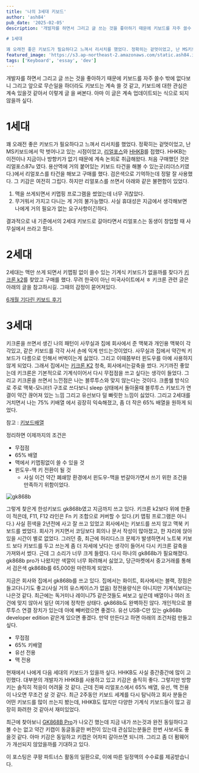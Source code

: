 ```yaml
---
title: '나의 3세대 키보드'
author: 'ash84'
pub_date: '2025-02-05'
description: '개발자를 하면서 그리고 글 쓰는 것을 좋아하기 때문에 키보드를 자주 쓸수 밖에 없다보니 그리고 앞으로 무슨일을 하더라도 키보드는 계속 쓸 것 같고, 키보드에 대한 관심은 계속 있을것 같아서 이렇게 글 을 써본다. 아마 이 글은 계속 업데이트되는 식으로 되지 않을까 싶다. 

# 1세대 

꽤 오래전 좋은 키보드가 필요하다고 느껴서 리서치를 했었다. 정확히는 겉멋이었고, 난 MS키보드에서 막 벗어나고 있는 시점이었고, [리얼포스](https://link.coupang.com/a/cbwcpc)와 [HHKB](https://link.co'
featured_image: 'https://s3.ap-northeast-2.amazonaws.com/static.ash84.io/images/blog/my-3rd-generation-keyboard/thumbnail.jpeg'
tags: ['Keyboard', 'essay', 'dev']
---
```


개발자를 하면서 그리고 글 쓰는 것을 좋아하기 때문에 키보드를 자주 쓸수 밖에 없다보니 그리고 앞으로 무슨일을 하더라도 키보드는 계속 쓸 것 같고, 키보드에 대한 관심은 계속 있을것 같아서 이렇게 글 을 써본다. 아마 이 글은 계속 업데이트되는 식으로 되지 않을까 싶다. 

# 1세대 

꽤 오래전 좋은 키보드가 필요하다고 느껴서 리서치를 했었다. 정확히는 겉멋이었고, 난 MS키보드에서 막 벗어나고 있는 시점이었고, [리얼포스](https://link.coupang.com/a/cbwcpc)와 [HHKB](https://link.coupang.com/a/cbwcIg)를 접했다. HHKB는 이전이나 지금이나 방향키가 없기 때문에 계속 논외로 취급해왔다. 처음 구매했던 것은 리얼포스87u 였다. 용산역에 거의 붙어있는 키보드 타건을 해볼 수 있는곳(리더스키였다.)에서 리얼포스를 타건을 해보고 구매를 했다. 검은색으로 기억하는데 정말 잘 사용했다. 그 키감은 여전히 그립다. 하지만 리얼포스를 쓰면서 아래와 같은 불편함이 있었다. 

1. 맥을 쓰게되면서 키맵핑 프로그램을 썼었는데 너무 귀찮았다.
2. 무거워서 가지고 다니는 게 거의 불가능했다. 사실 휴대성은 지금에서 생각해보면 나에게 거의 필요가 없는 요구사항이긴하다. 

결과적으로 내 기준에서의 2세대 키보드로 갈아타면서 리얼포스는 동생이 창업할 때 사무실에서 쓰라고 줬다. 

# 2세대 

2세대는 맥만 쓰게 되면서 키맵핑 없이 쓸수 있는 기계식 키보드가 없을까를 찾다가 [키크론 k2](https://link.coupang.com/a/cbwcUJ)를 찾았고 구매를 했다. 무려 한국이 아닌 미국사이트에서 ㅎ
키크론 관련 글은 아래의 글을 참고하시길. 그때의 감정이 묻어져있다. 

[6개월 기다린 키보드 후기](https://ash84.io/2019/11/16/keychron-k2-keyboard/)


# 3세대 

키크론을 쓰면서 생긴 나의 패턴이 사무실과 집에 회사에서 준 맥북과 개인용 맥북이 각각있고, 같은 키보드를 각각 사서 손에 익게 만드는것이었다. 사무실과 집에서 약간씩 키보드가 다름으로 인해서 버벅이는게 싫었다. 그리고 이때쯤부터 윈도우를 아예 사용하지 않게 되었다. 그래서 집에서는 [키크론 K2](https://link.coupang.com/a/cbwcUJ) 청축, 회사에서는갈축을 썼다. 거기까진 좋았는데 키크론은 기본적으로 기계식이어서 다시 무접점을 쓰고 싶다는 생각이 들었다. 그리고 키크론을 쓰면서 느낀점은 나는 블루투스와 맞지 않는다는 것이다. 크롬쉘 방식으로 주로 맥북-모니터1 구조로 쓰다보니 sleep 상태에서 돌아올때 블루투스 키보드가 연결이 약간 끊어져 있는 느낌 그리고 유선보다 덜 빠릿한 느낌이 싫었다. 그리고 2세대를 거치면서 나는 75% 키배열 에서 굉장히 익숙해졌고, 좀 더 작은 65% 배열을 원하게 되었다. 

참고 : [키보드배열](https://namu.wiki/w/%ED%82%A4%EB%B3%B4%EB%93%9C/%EB%A0%88%EC%9D%B4%EC%95%84%EC%9B%83#s-3)

정리하면 이제까지의 조건은 
- 무접점
- 65% 배열
- 맥에서 키맵핑없이 쓸 수 있을 것
- 윈도우-맥 키 전환이 될 것 
	- 사실 이건 약간 폐쇄망 환경에서 윈도우-맥을 번갈아가면서 쓰기 위한 조건을 만족하기 위함이었다. 

![gk868b](https://s3.ap-northeast-2.amazonaws.com/static.ash84.io/images/blog/my-3rd-generation-keyboard/IMG_0953.jpeg)

그렇게 찾은게 한성키보드 gk868b였고 지금까지 쓰고 있다. 키크론 k2보다 위에 한줄이 적은데, F11, F12 라인은 Fn 키 조합으로 커버할 수 있다.(키 맵핑 프로그램은 아니다.) 사실 흰색을 2년전에 사고 잘 쓰고 있었고 회사에서는 키보드를 쓰지 않고 맥북 키보드를 썼었다. 회사가 커지면서 코딩보다 회의나 문서 작성이 많아졌고, 한 자리에 앉아있을 시간이 별로 없었다. 그러던 중, 최근에 허리디스크 문제가 발생하면서 노트북 키보드 보다 키보드를 두고 쓰는게 좀 더 자세에 낫다는 생각이 들어서 다시 키크론 갈축을 가져와서 썼다. 근데 그 소리가 너무 크게 들렸다. 다시 하나의 gk868b가 필요해졌다. gk868b pro가 나왔지만 색깔이 너무 화려해서 싫었고, 당근마켓에서 중고거래를 통해서 검은색 gk868b를 65,000원 마련하게 되었다. 

지금은 회사와 집에서 gk868b를 쓰고 있다. 집에서는 화이트, 회사에서는 블랙, 장점은 들고다니기도 좋고(사실 거의 유스케이스가 없음) 정전용량식은 아니지만 기계식보다는 나은것 같다. 최근에는 독거미나 레이니75 같은것들도 써보고 싶은데 배열이나 여러 조건에 맞지 않아서 일단 여기에 정착한 상태다. gk868b도 완벽하진 않다. 개인적으로 블루투스 연결 장치가 있는데 아예 빼버렸으면 좋겠다. 유선 USB-C만 있는 gk868b developer edition 같은게 있으면 좋겠다. 만약 만든다고 하면 아래의 조건처럼 만들고 싶다. 

- 무접점
- 65% 키배열 
- 유선 전용 
- 맥 전용

현재에서 나에게 다음 세대의 키보드가 있을까 싶다. HHKB도 사실 중간중간에 많이 고민했다. 대부분의 개발자가 HHKB를 사용하고 있고 키감은 솔직히 좋다. 그렇지만 방향키는 솔직히 적응이 어려울 것 같다. 근데 진짜 리얼포스에서 65% 배열, 유선, 맥 전용이 나오면 무조건 살 것 같다. 최근 2주동안 키보드 세계를 다시 탐닉하고 회사 분들은 어떤 키보드를 많이 쓰는지 봤는데, HHKB도 많지만 다양한 기계식 키보드들이 많고 굉장히 화려한 것 같아서 재미있었다.

최근에 찾아보니 [GK868B Pro](https://link.coupang.com/a/cbwb5r)가 나오긴 했는데 지금 내가 쓰는것과 완전 동일하다고 볼 수는 없고 약간 키캡이 동글동글한 버전이 있는데 관심있는분들은 한번 사보셔도 좋을것 같다. 아마 키감은 동일하고 키캡은 어차피 갈아쓰면 되니까. 그리고 좀 더 펌웨어가 개선되지 않았을까를 기대하고 있다. 

이 포스팅은 쿠팡 파트너스 활동의 일환으로, 이에 따른 일정액의 수수료를 제공받습니다.
